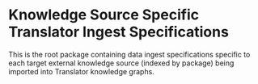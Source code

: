 # Knowledge Source Specific Translator Ingest Specifications

This is the root package containing data ingest specifications specific to each target external knowledge source (indexed by package) being imported into Translator knowledge graphs.
